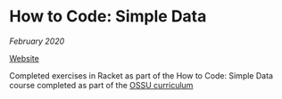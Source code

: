 # How to Code: Simple Data

*February 2020*

[Website](https://courses.edx.org/courses/course-v1:UBCx+HtC1x+2T2017/course/)

Completed exercises in Racket as part of the How to Code: Simple Data course completed as part of the [OSSU curriculum](https://github.com/ossu/computer-science)
